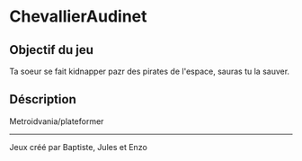 # ChevallierAudinet

## Objectif du jeu

Ta soeur se fait kidnapper pazr des pirates de l'espace, sauras tu la sauver.

## Déscription

Metroidvania/plateformer 
<hr>
Jeux créé par Baptiste, Jules et Enzo

